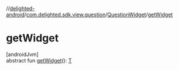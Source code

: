 //[delighted-android](../../../index.md)/[com.delighted.sdk.view.question](../index.md)/[QuestionWidget](index.md)/[getWidget](get-widget.md)

# getWidget

[androidJvm]\
abstract fun [getWidget](get-widget.md)(): [T](index.md)
